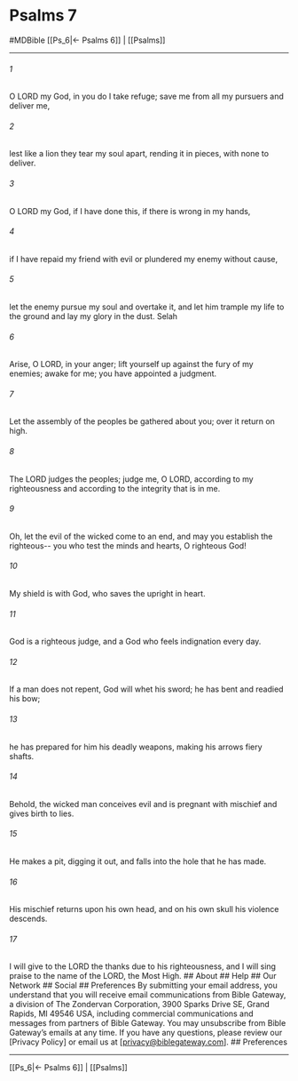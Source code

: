 # Psalms 7
#MDBible
[[Ps_6|← Psalms 6]] | [[Psalms]]

***






###### 1 


O LORD my God, in you do I take refuge; save me from all my pursuers and deliver me, 





###### 2 


lest like a lion they tear my soul apart, rending it in pieces, with none to deliver. 





###### 3 


O LORD my God, if I have done this, if there is wrong in my hands, 





###### 4 


if I have repaid my friend with evil or plundered my enemy without cause, 





###### 5 


let the enemy pursue my soul and overtake it, and let him trample my life to the ground and lay my glory in the dust. Selah 





###### 6 


Arise, O LORD, in your anger; lift yourself up against the fury of my enemies; awake for me; you have appointed a judgment. 





###### 7 


Let the assembly of the peoples be gathered about you; over it return on high. 





###### 8 


The LORD judges the peoples; judge me, O LORD, according to my righteousness and according to the integrity that is in me. 





###### 9 


Oh, let the evil of the wicked come to an end, and may you establish the righteous-- you who test the minds and hearts, O righteous God! 





###### 10 


My shield is with God, who saves the upright in heart. 





###### 11 


God is a righteous judge, and a God who feels indignation every day. 





###### 12 


If a man does not repent, God will whet his sword; he has bent and readied his bow; 





###### 13 


he has prepared for him his deadly weapons, making his arrows fiery shafts. 





###### 14 


Behold, the wicked man conceives evil and is pregnant with mischief and gives birth to lies. 





###### 15 


He makes a pit, digging it out, and falls into the hole that he has made. 





###### 16 


His mischief returns upon his own head, and on his own skull his violence descends. 





###### 17 


I will give to the LORD the thanks due to his righteousness, and I will sing praise to the name of the LORD, the Most High. ## About ## Help ## Our Network ## Social ## Preferences By submitting your email address, you understand that you will receive email communications from Bible Gateway, a division of The Zondervan Corporation, 3900 Sparks Drive SE, Grand Rapids, MI 49546 USA, including commercial communications and messages from partners of Bible Gateway. You may unsubscribe from Bible Gateway&rsquo;s emails at any time. If you have any questions, please review our [Privacy Policy] or email us at [privacy@biblegateway.com]. ## Preferences

***

[[Ps_6|← Psalms 6]] | [[Psalms]]
